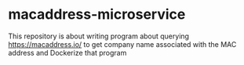 # macaddress-microservice
This repository is about writing program about querying https://macaddress.io/ to get company name associated with the MAC address and Dockerize that program
